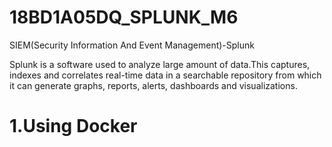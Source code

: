 # 18BD1A05DQ_SPLUNK_M6
SIEM(Security Information And Event Management)-Splunk


Splunk is a software used to analyze large amount of data.This captures, indexes and correlates real-time data in a searchable repository from which it can generate graphs, reports, alerts, dashboards and visualizations.

# 1.Using Docker

